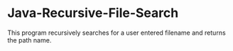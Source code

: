 # Java-Recursive-File-Search
This program recursively searches for a user entered filename and returns the path name.
